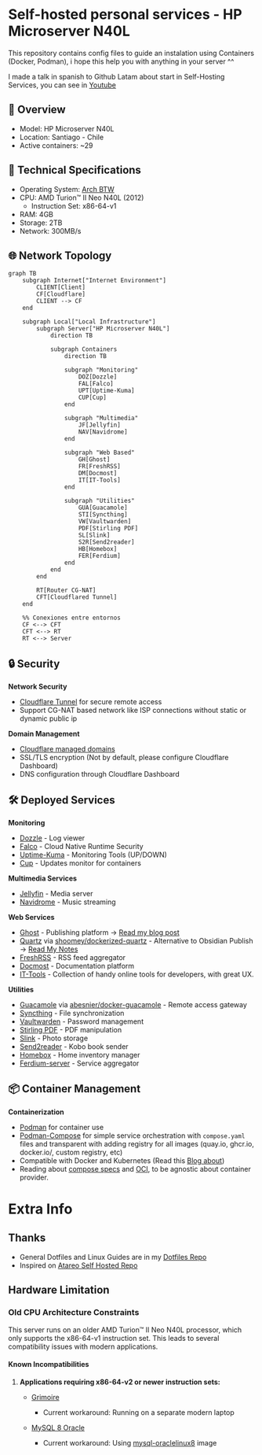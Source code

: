 # Self-hosted personal services - HP Microserver N40L
This repository contains config files to guide an instalation using Containers (Docker, Podman), i hope this help you with anything in your server ^^

I made a talk in spanish to Github Latam about start in Self-Hosting Services, you can see in [Youtube](https://www.youtube.com/live/bVE38L8jteM?si=PhLPpdBiGVGlY2Xw)

## 📌 Overview
- Model: HP Microserver N40L
- Location: Santiago - Chile
- Active containers: ~29

## 🔧 Technical Specifications
- Operating System: [Arch BTW](https://archlinux.org/)
- CPU: AMD Turion™ II Neo N40L (2012)
  - Instruction Set: x86-64-v1
- RAM: 4GB
- Storage: 2TB
- Network: 300MB/s

## 🌐 Network Topology
```mermaid
graph TB
    subgraph Internet["Internet Environment"]
        CLIENT[Client]
        CF[Cloudflare]
        CLIENT --> CF
    end

    subgraph Local["Local Infrastructure"]
        subgraph Server["HP Microserver N40L"]
            direction TB
            
            subgraph Containers
                direction TB
                
                subgraph "Monitoring"
                    DOZ[Dozzle]
                    FAL[Falco]
                    UPT[Uptime-Kuma]
                    CUP[Cup]
                end
                
                subgraph "Multimedia"
                    JF[Jellyfin]
                    NAV[Navidrome]
                end
                
                subgraph "Web Based"
                    GH[Ghost]
                    FR[FreshRSS]
                    DM[Docmost]
                    IT[IT-Tools]
                end
                
                subgraph "Utilities"
                    GUA[Guacamole]
                    STI[Syncthing]
                    VW[Vaultwarden]
                    PDF[Stirling PDF]
                    SL[Slink]
                    S2R[Send2reader]
                    HB[Homebox]
                    FER[Ferdium]
                end
            end
        end
        
        RT[Router CG-NAT]
        CFT[Cloudflared Tunnel]
    end

    %% Conexiones entre entornos
    CF <--> CFT
    CFT <--> RT
    RT <--> Server
```

## 🔒 Security
**Network Security**
- [Cloudflare Tunnel](https://www.cloudflare.com/products/tunnel/) for secure remote access
- Support CG-NAT based network like ISP connections without static or dynamic public ip

**Domain Management**
- [Cloudflare managed domains](https://domains.cloudflare.com/)
- SSL/TLS encryption (Not by default, please configure Cloudflare Dashboard)
- DNS configuration through Cloudflare Dashboard

## 🛠 Deployed Services
**Monitoring**
- [Dozzle](https://github.com/amir20/dozzle) - Log viewer
- [Falco](https://github.com/falcosecurity/falco) - Cloud Native Runtime Security
- [Uptime-Kuma](https://github.com/louislam/uptime-kuma) - Monitoring Tools (UP/DOWN)
- [Cup](https://github.com/sergi0g/cup) - Updates monitor for containers

**Multimedia Services**
- [Jellyfin](https://github.com/jellyfin/jellyfin) - Media server
- [Navidrome](https://github.com/navidrome/navidrome/) - Music streaming

**Web Services**
- [Ghost](https://github.com/TryGhost/Ghost) - Publishing platform -> [Read my blog post](https://ghost.deathgabox.work/)
- [Quartz](https://github.com/jackyzha0/quartz) via [shoomey/dockerized-quartz](https://github.com/shommey/dockerized-quartz) - Alternative to Obsidian Publish -> [Read My Notes](https://obsidian.deathgabox.work/)
- [FreshRSS](https://github.com/FreshRSS/FreshRSS) - RSS feed aggregator
- [Docmost](https://github.com/Docmost/docmost) - Documentation platform
- [IT-Tools](https://github.com/CorentinTh/it-tools) - Collection of handy online tools for developers, with great UX.

**Utilities**
- [Guacamole](https://github.com/apache/guacamole-server) via [abesnier/docker-guacamole](https://github.com/abesnier/docker-guacamole) - Remote access gateway
- [Syncthing](https://github.com/syncthing/syncthing) - File synchronization
- [Vaultwarden](https://github.com/dani-garcia/vaultwarden) - Password management
- [Stirling PDF](https://github.com/Stirling-Tools/Stirling-PDF) - PDF manipulation
- [Slink](https://github.com/andrii-kryvoviaz/slink) - Photo storage
- [Send2reader](https://github.com/daniel-j/send2ereader) - Kobo book sender
- [Homebox](https://github.com/sysadminsmedia/homebox) - Home inventory manager
- [Ferdium-server](https://github.com/ferdium/ferdium-server) - Service aggregator

## 📦 Container Management
**Containerization**
- [Podman](https://podman.io/) for container use
- [Podman-Compose](https://github.com/containers/podman-compose) for simple service orchestration with `compose.yaml` files and transparent with adding registry for all images (quay.io, ghcr.io, docker.io/, custom registry, etc)
- Compatible with Docker and Kubernetes (Read this [Blog about](https://www.redhat.com/en/blog/podman-play-kube-updates))
- Reading about [compose specs](https://compose-spec.io/) and [OCI](https://opencontainers.org/), to be agnostic about container provider.



# Extra Info
## Thanks
- General Dotfiles and Linux Guides are in my [Dotfiles Repo](https://github.com/DeathGabox/Dotfiles)
- Inspired on [Atareo Self Hosted Repo](https://github.com/atareao/self-hosted)

## Hardware Limitation
### Old CPU Architecture Constraints
This server runs on an older AMD Turion™ II Neo N40L processor, which only supports the x86-64-v1 instruction set. This leads to several compatibility issues with modern applications.

#### Known Incompatibilities
1. **Applications requiring x86-64-v2 or newer instruction sets:**
   - [Grimoire](https://github.com/goniszewski/grimoire/issues/126)
     * Current workaround: Running on a separate modern laptop
   
   - [MySQL 8 Oracle](https://github.com/docker-library/mysql/issues/1055)
     * Current workaround: Using [mysql-oraclelinux8](https://hub.docker.com/_/mysql/tags?name=oraclelinux8) image
